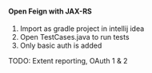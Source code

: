 #### Open Feign with JAX-RS

1. Import as gradle project in intellij idea 
2. Open TestCases.java to run tests 
3. Only basic auth is added 

TODO: 
Extent reporting, OAuth 1 & 2 
